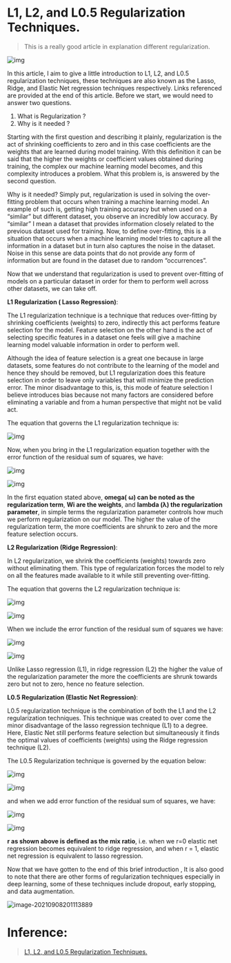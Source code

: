 # L1, L2, and L0.5 Regularization Techniques.

> This is a really good article in explanation different regularization.


![img](https://miro.medium.com/max/1280/1*fXukzfZ5XLX1bEJsDYZj8g.jpeg)

In this article, I aim to give a little introduction to L1, L2, and L0.5 regularization techniques, these techniques are also known as the Lasso, Ridge, and Elastic Net regression techniques respectively. Links referenced are provided at the end of this article. Before we start, we would need to answer two questions.

1. What is Regularization ?
2. Why is it needed ?

Starting with the first question and describing it plainly, regularization is the act of shrinking coefficients to zero and in this case coefficients are the weights that are learned during model training. With this definition it can be said that the higher the weights or coefficient values obtained during training, the complex our machine learning model becomes, and this complexity introduces a problem. What this problem is, is answered by the second question.

Why is it needed? Simply put, regularization is used in solving the over-fitting problem that occurs when training a machine learning model. An example of such is, getting high training accuracy but when used on a “similar” but different dataset, you observe an incredibly low accuracy. By “similar” I mean a dataset that provides information closely related to the previous dataset used for training. Now, to define over-fitting, this is a situation that occurs when a machine learning model tries to capture all the information in a dataset but in turn also captures the noise in the dataset. Noise in this sense are data points that do not provide any form of information but are found in the dataset due to random “occurrences”.

Now that we understand that regularization is used to prevent over-fitting of models on a particular dataset in order for them to perform well across other datasets, we can take off.

**L1 Regularization ( Lasso Regression)**:

The L1 regularization technique is a technique that reduces over-fitting by shrinking coefficients (weights) to zero, indirectly this act performs feature selection for the model. Feature selection on the other hand is the act of selecting specific features in a dataset one feels will give a machine learning model valuable information in order to perform well.

Although the idea of feature selection is a great one because in large datasets, some features do not contribute to the learning of the model and hence they should be removed, but L1 regularization does this feature selection in order to leave only variables that will minimize the prediction error. The minor disadvantage to this, is, this mode of feature selection I believe introduces bias because not many factors are considered before eliminating a variable and from a human perspective that might not be valid act.

The equation that governs the L1 regularization technique is:

![img](https://miro.medium.com/max/628/1*nuNRx1Wo7bpXA_5BLBjE9w.gif)

Now, when you bring in the L1 regularization equation together with the error function of the residual sum of squares, we have:

![img](https://miro.medium.com/freeze/max/60/1*-qWDHyGbXNnYaN_DIdDoIQ.gif?q=20)

![img](https://miro.medium.com/max/401/1*-qWDHyGbXNnYaN_DIdDoIQ.gif)

In the first equation stated above, **omega(** **ω) can be noted as the regularization term**, **Wi are the weights**, and **lambda (λ) the regularization parameter**, in simple terms the regularization parameter controls how much we perform regularization on our model. The higher the value of the regularization term, the more coefficients are shrunk to zero and the more feature selection occurs.

**L2 Regularization (Ridge Regression)**:

In L2 regularization, we shrink the coefficients (weights) towards zero without eliminating them. This type of regularization forces the model to rely on all the features made available to it while still preventing over-fitting.

The equation that governs the L2 regularization technique is:

![img](https://miro.medium.com/freeze/max/60/1*CpXfpjWTA-FsSVOt9YKa7Q.gif?q=20)

![img](https://miro.medium.com/max/289/1*CpXfpjWTA-FsSVOt9YKa7Q.gif)

When we include the error function of the residual sum of squares we have:

![img](https://miro.medium.com/freeze/max/60/1*JA2Htdlpqj8Qm85YILAzog.gif?q=20)

![img](https://miro.medium.com/max/376/1*JA2Htdlpqj8Qm85YILAzog.gif)

Unlike Lasso regression (L1), in ridge regression (L2) the higher the value of the regularization parameter the more the coefficients are shrunk towards zero but not to zero, hence no feature selection.

**L0.5 Regularization (Elastic Net Regression)**:

L0.5 regularization technique is the combination of both the L1 and the L2 regularization techniques. This technique was created to over come the minor disadvantage of the lasso regression technique (L1) to a degree. Here, Elastic Net still performs feature selection but simultaneously it finds the optimal values of coefficients (weights) using the Ridge regression technique (L2).

The L0.5 Regularization technique is governed by the equation below:

![img](https://miro.medium.com/freeze/max/60/1*R7vNQgDRKaiGRVObxXIggg.gif?q=20)

![img](https://miro.medium.com/max/593/1*R7vNQgDRKaiGRVObxXIggg.gif)

and when we add error function of the residual sum of squares, we have:

![img](https://miro.medium.com/freeze/max/60/1*8TmJ1634Sbx1860ncJTVaQ.gif?q=20)

![img](https://miro.medium.com/max/662/1*8TmJ1634Sbx1860ncJTVaQ.gif)

**r as shown above is defined as the mix ratio**, i.e. when we r=0 elastic net regression becomes equivalent to ridge regression, and when r = 1, elastic net regression is equivalent to lasso regression.

Now that we have gotten to the end of this brief introduction , It is also good to note that there are other forms of regularization techniques especially in deep learning, some of these techniques include dropout, early stopping, and data augmentation.



![image-20210908201113889](C:\Users\14497\AppData\Roaming\Typora\typora-user-images\image-20210908201113889.png)

# Inference:
> [L1, L2, and L0.5 Regularization Techniques.](https://medium.com/analytics-vidhya/l1-l2-and-l0-5-regularization-techniques-a2e55dceb503)